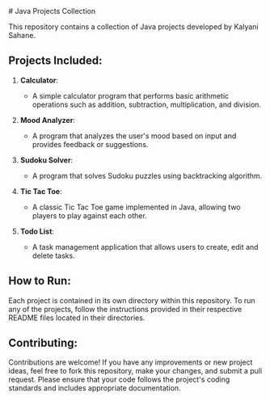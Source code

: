 <div>
# Java Projects Collection

This repository contains a collection of Java projects developed by Kalyani Sahane.

## Projects Included:

1. **Calculator**: 
    - A simple calculator program that performs basic arithmetic operations such as addition, subtraction, multiplication, and division.

2. **Mood Analyzer**:
    - A program that analyzes the user's mood based on input and provides feedback or suggestions.

3. **Sudoku Solver**:
    - A program that solves Sudoku puzzles using backtracking algorithm.

4. **Tic Tac Toe**:
    - A classic Tic Tac Toe game implemented in Java, allowing two players to play against each other.

5. **Todo List**:
    - A task management application that allows users to create, edit and delete tasks.

## How to Run:

Each project is contained in its own directory within this repository. To run any of the projects, follow the instructions provided in their respective README files located in their directories.

## Contributing:

Contributions are welcome! If you have any improvements or new project ideas, feel free to fork this repository, make your changes, and submit a pull request. Please ensure that your code follows the project's coding standards and includes appropriate documentation.
</div>
